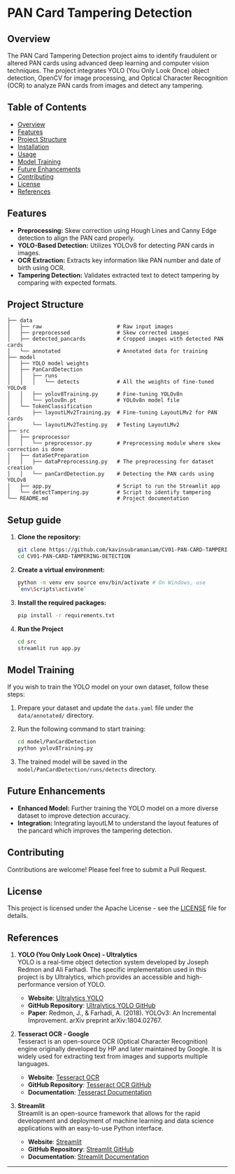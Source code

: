 # PAN Card Tampering Detection

## Overview

The PAN Card Tampering Detection project aims to identify fraudulent or altered PAN cards using advanced deep learning and computer vision techniques. The project integrates YOLO (You Only Look Once) object detection, OpenCV for image processing, and Optical Character Recognition (OCR) to analyze PAN cards from images and detect any tampering.

## Table of Contents

- [Overview](#overview)
- [Features](#features)
- [Project Structure](#project-structure)
- [Installation](#installation)
- [Usage](#usage)
- [Model Training](#model-training)
- [Future Enhancements](#future-enhancements)
- [Contributing](#contributing)
- [License](#license)
- [References](#references)

## Features

- **Preprocessing:** Skew correction using Hough Lines and Canny Edge detection to align the PAN card properly.
- **YOLO-Based Detection:** Utilizes YOLOv8 for detecting PAN cards in images.
- **OCR Extraction:** Extracts key information like PAN number and date of birth using OCR.
- **Tampering Detection:** Validates extracted text to detect tampering by comparing with expected formats.

## Project Structure
```
├── data
│   ├── raw                        # Raw input images
│   ├── preprocessed               # Skew corrected images
│   ├── detected_pancards          # Cropped images with detected PAN cards
│   └── annotated                  # Annotated data for training
├── model
│   ├── YOLO model weights
│   ├── PanCardDetection
│   │   ├── runs
│   │   │   └── detects            # All the weights of fine-tuned YOLOv8
│   │   ├── yolov8Training.py      # Fine-tuning YOLOv8n
│   │   └── yolov8n.pt             # YOLOv8n model file
│   └── TokenClassification
│       ├── layoutLMv2Training.py  # Fine-tuning LayoutLMv2 for PAN cards
│       └── layoutLMv2Testing.py   # Testing LayoutLMv2
├── src
│   ├── preprocessor
│   │   └── preprocessor.py        # Preprocessing module where skew correction is done
│   ├── dataSetPreparation
│   │   ├── dataPreprocessing.py   # The preprocessing for dataset creation
│   │   └── panCardDetection.py    # Detecting the PAN cards using YOLOv8
│   ├── app.py                     # Script to run the Streamlit app
│   └── detectTampering.py         # Script to identify tampering
└── README.md                      # Project documentation
```

## Setup guide

1. **Clone the repository:**

    ```bash
    git clone https://github.com/kavinsubramaniam/CV01-PAN-CARD-TAMPERING-DETECTION.git
    cd CV01-PAN-CARD-TAMPERING-DETECTION
    ```
2. **Create a virtual environment:** 

	```bash 
	python -m venv env source env/bin/activate # On Windows, use 
	`env\Scripts\activate`
	```

3. **Install the required packages:**

    ```bash
    pip install -r requirements.txt
    ```
4. **Run the Project**
	```bash
	cd src
	streamlit run app.py
	```

## Model Training

If you wish to train the YOLO model on your own dataset, follow these steps:

1. Prepare your dataset and update the `data.yaml` file under the `data/annotated/` directory.
2. Run the following command to start training:

    ```bash
    cd model/PanCardDetection
    python yolov8Training.py
    ```

3. The trained model will be saved in the `model/PanCardDetection/runs/detects` directory.

## Future Enhancements

- **Enhanced Model:** Further training the YOLO model on a more diverse dataset to improve detection accuracy.
- **Integration:** Integrating layoutLM to understand the layout features of the pancard  which improves the tampering detection.

## Contributing

Contributions are welcome! Please feel free to submit a Pull Request.

## License

This project is licensed under the   Apache License - see the [LICENSE](LICENSE) file for details.

## References

1. **YOLO (You Only Look Once) - Ultralytics**  
   YOLO is a real-time object detection system developed by Joseph Redmon and Ali Farhadi. The specific implementation used in this project is by Ultralytics, which provides an accessible and high-performance version of YOLO.  
   - **Website**: [Ultralytics YOLO](https://ultralytics.com/yolov5)  
   - **GitHub Repository**: [Ultralytics YOLO GitHub](https://github.com/ultralytics/yolov5)  
   - **Paper**: Redmon, J., & Farhadi, A. (2018). YOLOv3: An Incremental Improvement. arXiv preprint arXiv:1804.02767.

2. **Tesseract OCR - Google**  
   Tesseract is an open-source OCR (Optical Character Recognition) engine originally developed by HP and later maintained by Google. It is widely used for extracting text from images and supports multiple languages.  
   - **Website**: [Tesseract OCR](https://opensource.google/projects/tesseract)  
   - **GitHub Repository**: [Tesseract OCR GitHub](https://github.com/tesseract-ocr/tesseract)  
   - **Documentation**: [Tesseract Documentation](https://tesseract-ocr.github.io/)

3. **Streamlit**  
   Streamlit is an open-source framework that allows for the rapid development and deployment of machine learning and data science applications with an easy-to-use Python interface.  
   - **Website**: [Streamlit](https://streamlit.io/)  
   - **GitHub Repository**: [Streamlit GitHub](https://github.com/streamlit/streamlit)  
   - **Documentation**: [Streamlit Documentation](https://docs.streamlit.io/)
---